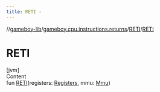 ```yaml
---
title: RETI -
---
```

//[gameboy-lib](../../index.md)/[gameboy.cpu.instructions.returns](../index.md)/[RETI](index.md)/[RETI](-r-e-t-i.md)



# RETI  
[jvm]  
Content  
fun [RETI](-r-e-t-i.md)(registers: [Registers](../../gameboy.cpu/-registers/index.md), mmu: [Mmu](../../gameboy.memory/-mmu/index.md))  



